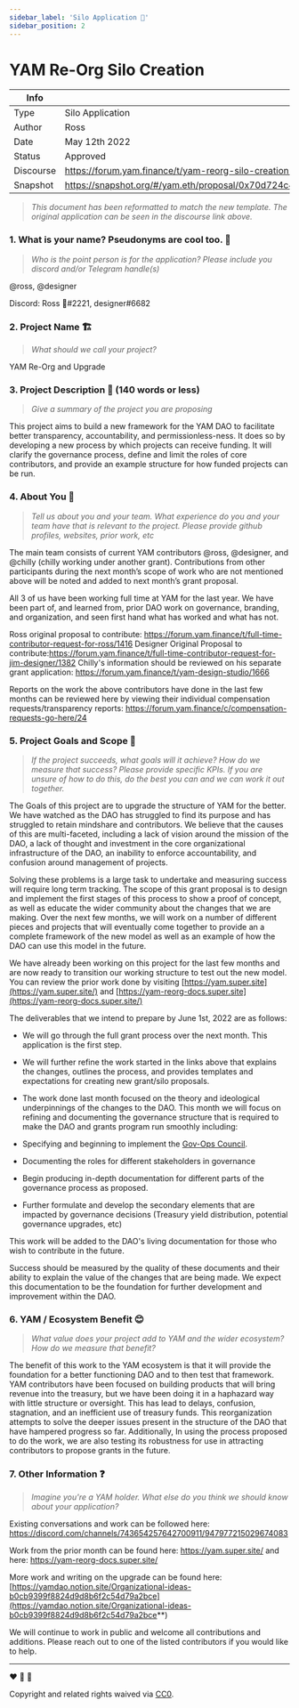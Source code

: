 ```yaml
---
sidebar_label: 'Silo Application 📝'
sidebar_position: 2
---
```


# YAM Re-Org Silo Creation

| Info                  |                                    |
| -----------------     | ----------------------             |
| Type                  | Silo Application                   |
| Author                | Ross                               |
| Date                  | May 12th 2022                      |
| Status                | Approved                           |
| Discourse             | <https://forum.yam.finance/t/yam-reorg-silo-creation-and-may-grant-application/1670>|
| Snapshot              | <https://snapshot.org/#/yam.eth/proposal/0x70d724c449fece87eccd0dc1ce216dea53b8a0825f4effe2e12ab274af7c4e1a>|

> *This document has been reformatted to match the new template. The original application can be seen in the discourse link above.*

### 1. What is your name? Pseudonyms are cool too. :disguised_face:

> *Who is the point person is for the application? Please include you discord and/or Telegram handle(s)*

@ross, @designer

Discord: Ross 🍠#2221, designer#6682

### 2. Project Name :building_construction:

> *What should we call your project?*

YAM Re-Org and Upgrade 

### 3. Project Description :thinking: (140 words or less)

> *Give a summary of the project you are proposing*

This project aims to build a new framework for the YAM DAO to facilitate better transparency, accountability, and permissionless-ness. It does so by developing a new process by which projects can receive funding. It will clarify the governance process, define and limit the roles of core contributors, and provide an example structure for how funded projects can be run.

### 4. About You :busts_in_silhouette:

> *Tell us about you and your team. What experience do you and your team have that is relevant to the project. Please provide github profiles, websites, prior work, etc*

The main team consists of current YAM contributors @ross, @designer, and @chilly (chilly working under another grant). Contributions from other participants during the next month’s scope of work who are not mentioned above will be noted and added to next month’s grant proposal.

All 3 of us have been working full time at YAM for the last year. We have been part of, and learned from, prior DAO work on governance, branding, and organization, and seen first hand what has worked and what has not.

Ross original proposal to contribute: <https://forum.yam.finance/t/full-time-contributor-request-for-ross/1416>
Designer Original Proposal to contribute:<https://forum.yam.finance/t/full-time-contributor-request-for-jim-designer/1382>
Chilly's information should be reviewed on his separate grant application: <https://forum.yam.finance/t/yam-design-studio/1666>

Reports on the work the above contributors have done in the last few months can be reviewed here by viewing their individual compensation requests/transparency reports: <https://forum.yam.finance/c/compensation-requests-go-here/24>

### 5. Project Goals and Scope :rocket:

>*If the project succeeds, what goals will it achieve? How do we measure that success? Please provide specific KPIs. If you are unsure of how to do this, do the best you can and we can work it out together.*

The Goals of this project are to upgrade the structure of YAM for the better. We have watched as the DAO has struggled to find its purpose and has struggled to retain mindshare and contributors. We believe that the causes of this are multi-faceted, including a lack of vision around the mission of the DAO, a lack of thought and investment in the core organizational infrastructure of the DAO, an inability to enforce accountability, and confusion around management of projects.

Solving these problems is a large task to undertake and measuring success will require long term tracking. The scope of this grant proposal is to design and implement the first stages of this process to show a proof of concept, as well as educate the wider community about the changes that we are making. Over the next few months, we will work on a number of different pieces and projects that will eventually come together to provide an a complete framework of the new model as well as an example of how the DAO can use this model in the future.

We have already been working on this project for the last few months and are now ready to transition our working structure to test out the new model. You can review the prior work done by visiting [https://yam.super.site](https://yam.super.site/) and [https://yam-reorg-docs.super.site](https://yam-reorg-docs.super.site/)

The deliverables that we intend to prepare by June 1st, 2022 are as follows:

- We will go through the full grant process over the next month. This application is the first step.

- We will further refine the work started in the links above that explains the changes, outlines the process, and provides templates and expectations for creating new grant/silo proposals.

- The work done last month focused on the theory and ideological underpinnings of the changes to the DAO. This month we will focus on refining and documenting the governance structure that is required to make the DAO and grants program run smoothly including:

- Specifying and beginning to implement the [Gov-Ops Council](https://yam-reorg-docs.super.site/the-gov-ops-council).

- Documenting the roles for different stakeholders in governance

- Begin producing in-depth documentation for different parts of the governance process as proposed.

- Further formulate and develop the secondary elements that are impacted by governance decisions (Treasury yield distribution, potential governance upgrades, etc)

This work will be added to the DAO's living documentation for those who wish to contribute in the future.

Success should be measured by the quality of these documents and their ability to explain the value of the changes that are being made. We expect this documentation to be the foundation for further development and improvement within the DAO.

### 6. YAM / Ecosystem Benefit :blush:

> *What value does your project add to YAM and the wider ecosystem? How do we measure that benefit?*

The benefit of this work to the YAM ecosystem is that it will provide the foundation for a better functioning DAO and to then test that framework. YAM contributors have been focused on building products that will bring revenue into the treasury, but we have been doing it in a haphazard way with little structure or oversight. This has lead to delays, confusion, stagnation, and an inefficient use of treasury funds. This reorganization attempts to solve the deeper issues present in the structure of the DAO that have hampered progress so far. Additionally, In using the process proposed to do the work, we are also testing its robustness for use in attracting contributors to propose grants in the future.

### 7. Other Information :question:

> *Imagine you're a YAM holder. What else do you think we should know about your application?*

Existing conversations and work can be followed here: <https://discord.com/channels/743654257642700911/947977215029674083>

Work from the prior month can be found here: <https://yam.super.site/> and here: <https://yam-reorg-docs.super.site/>

More work and writing on the upgrade can be found here: [https://yamdao.notion.site/Organizational-ideas-b0cb9399f8824d9d8b6f2c54d79a2bce](https://yamdao.notion.site/Organizational-ideas-b0cb9399f8824d9d8b6f2c54d79a2bce**)

We will continue to work in public and welcome all contributions and additions. Please reach out to one of the listed contributors if you would like to help.

---

[This is a comment. Do Not Delete below this text]: #

:heart: :rocket: :sweet_potato:

Copyright and related rights waived via [CC0](https://creativecommons.org/publicdomain/zero/1.0/).
